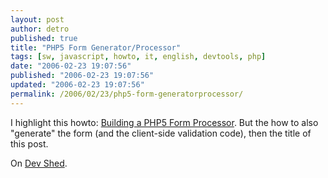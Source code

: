 ```yaml
---
layout: post
author: detro
published: true
title: "PHP5 Form Generator/Processor"
tags: [sw, javascript, howto, it, english, devtools, php]
date: "2006-02-23 19:07:56"
published: "2006-02-23 19:07:56"
updated: "2006-02-23 19:07:56"
permalink: /2006/02/23/php5-form-generatorprocessor/
---
```


I highlight this howto: <a href="http://www.devshed.com/c/a/PHP/Building-a-PHP-5-Form-Processor-Coding-the-Form-Generator-Module/">Building a PHP5 Form Processor</a>. But the how to also "generate" the form (and the client-side validation code), then the title of this post.

On <a href="http://www.devshed.com/">Dev Shed</a>.
